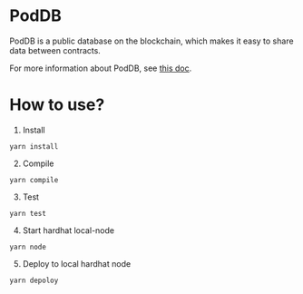 # PodDB

PodDB is a public database on the blockchain, which makes it easy to share data between contracts. 

For more information about PodDB, see [this doc](./docs/PodDB.md).

# How to use?

1. Install
```shell
yarn install
```

2. Compile
```shell
yarn compile
```

3. Test
```shell
yarn test
```

4. Start hardhat local-node
```shell
yarn node
```

5. Deploy to local hardhat node 
```shell
yarn depoloy
```
